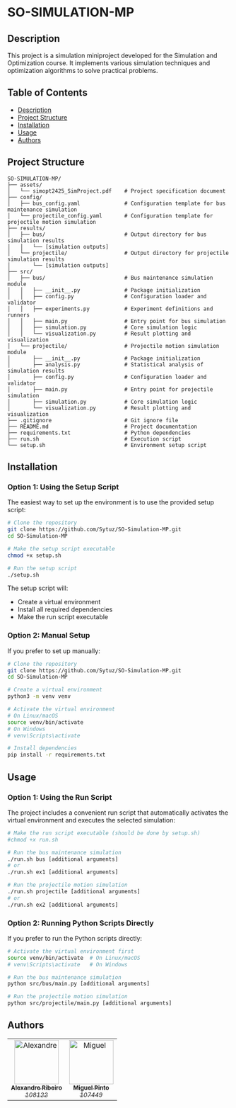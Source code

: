 # SO-SIMULATION-MP

## Description

This project is a simulation miniproject developed for the Simulation and Optimization course. It implements various simulation techniques and optimization algorithms to solve practical problems.

## Table of Contents

- [Description](#description)
- [Project Structure](#project-structure)
- [Installation](#installation)
- [Usage](#usage)
- [Authors](#authors)

## Project Structure

```
SO-SIMULATION-MP/
├── assets/
│   └── simopt2425_SimProject.pdf    # Project specification document
├── config/
│   ├── bus_config.yaml              # Configuration template for bus maintenance simulation
│   └── projectile_config.yaml       # Configuration template for projectile motion simulation
├── results/
│   ├── bus/                         # Output directory for bus simulation results
│   │   └── [simulation outputs]
│   └── projectile/                  # Output directory for projectile simulation results
│       └── [simulation outputs]
├── src/
│   ├── bus/                         # Bus maintenance simulation module
│   │   ├── __init__.py              # Package initialization
│   │   ├── config.py                # Configuration loader and validator
│   │   ├── experiments.py           # Experiment definitions and runners
│   │   ├── main.py                  # Entry point for bus simulation
│   │   ├── simulation.py            # Core simulation logic
│   │   └── visualization.py         # Result plotting and visualization
│   └── projectile/                  # Projectile motion simulation module
│       ├── __init__.py              # Package initialization
│       ├── analysis.py              # Statistical analysis of simulation results
│       ├── config.py                # Configuration loader and validator
│       ├── main.py                  # Entry point for projectile simulation
│       ├── simulation.py            # Core simulation logic
│       └── visualization.py         # Result plotting and visualization
├── .gitignore                       # Git ignore file
├── README.md                        # Project documentation
├── requirements.txt                 # Python dependencies
├── run.sh                           # Execution script
└── setup.sh                         # Environment setup script
```

## Installation

### Option 1: Using the Setup Script

The easiest way to set up the environment is to use the provided setup script:

```bash
# Clone the repository
git clone https://github.com/Sytuz/SO-Simulation-MP.git
cd SO-Simulation-MP

# Make the setup script executable
chmod +x setup.sh

# Run the setup script
./setup.sh
```

The setup script will:
- Create a virtual environment
- Install all required dependencies
- Make the run script executable

### Option 2: Manual Setup

If you prefer to set up manually:

```bash
# Clone the repository
git clone https://github.com/Sytuz/SO-Simulation-MP.git
cd SO-Simulation-MP

# Create a virtual environment
python3 -m venv venv

# Activate the virtual environment
# On Linux/macOS
source venv/bin/activate
# On Windows
# venv\Scripts\activate

# Install dependencies
pip install -r requirements.txt
```

## Usage

### Option 1: Using the Run Script

The project includes a convenient run script that automatically activates the virtual environment and executes the selected simulation:

```bash
# Make the run script executable (should be done by setup.sh)
#chmod +x run.sh

# Run the bus maintenance simulation
./run.sh bus [additional arguments]
# or
./run.sh ex1 [additional arguments]

# Run the projectile motion simulation
./run.sh projectile [additional arguments]
# or
./run.sh ex2 [additional arguments]
```

### Option 2: Running Python Scripts Directly

If you prefer to run the Python scripts directly:

```bash
# Activate the virtual environment first
source venv/bin/activate  # On Linux/macOS
# venv\Scripts\activate   # On Windows

# Run the bus maintenance simulation
python src/bus/main.py [additional arguments]

# Run the projectile motion simulation
python src/projectile/main.py [additional arguments]
```

## Authors

<table>
  <tr>
    <td align="center">
        <a href="https://github.com/Sytuz">
            <img src="https://avatars0.githubusercontent.com/Sytuz?v=3" width="100px;" alt="Alexandre"/>
            <br />
            <sub>
                <b>Alexandre Ribeiro</b>
                <br>
                <i>108122</i>
            </sub>
        </a>
    </td>
    <td align="center">
        <a href="https://github.com/miguel-silva48">
            <img src="https://avatars0.githubusercontent.com/miguel-silva48?v=3" width="100px;" alt="Miguel"/>
            <br />
            <sub>
                <b>Miguel Pinto</b>
                <br>
                <i>107449</i>
            </sub>
        </a>
    </td>
  </tr>
</table>